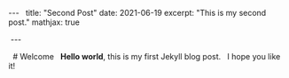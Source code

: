 --- 
 title: "Second Post"
date: 2021-06-19
excerpt: "This is my second post."
mathjax: true

 ---

  # Welcome  
**Hello world**, this is my first Jekyll blog post.
  I hope you like it! 
